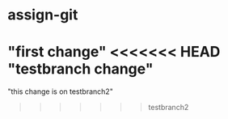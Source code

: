 # assign-git
"first change"
<<<<<<< HEAD
"testbranch change"
=======
"this change is on testbranch2"
>>>>>>> testbranch2

